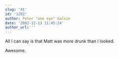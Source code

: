 ```yaml
---
slug: '41'
id: '1282'
author: Peter "one eye" Galvin
date: '2002-12-13 11:45:24'
author_url: ''
---
```

All I can say is that Matt was more drunk than I looked.

Awesome.
